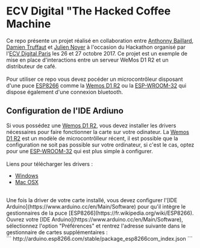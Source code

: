 # ECV Digital "The Hacked Coffee Machine
Ce repo présente un projet réalisé en collaboration entre [Anthonny Baillard](https://www.linkedin.com/in/anthonybaillard/), [Damien Truffaut](https://www.linkedin.com/in/damient75/) et [Julien Noyer](https://www.linkedin.com/in/julien-noyer-21219b28/) à l'occasion du Hackathon organisé par l'[ECV Digital Paris](http://www.ecvdigital.fr/) les 26 et 27 octobre 2017. Ce projet est un exemple de mise en place d'interactions entre un serveur WeMos D1 R2 et un distributeur de café.
<br><br>
Pour utiliser ce repo vous devez pocéder un microcontrôleur disposant d'une puce [ESP8266](https://fr.wikipedia.org/wiki/ESP8266) comme la [Wemos D1 R2](https://hackspark.fr/fr/wemos-d1-esp8266-arduino-compatible-layout-wifi-80-160mhz-4mb-flash.html) ou la [ESP-WROOM-32](https://hackspark.fr/fr/esp-32-devkitc-esp32-esp-wroom-32.html) qui dispose également d'une connexion bluetooth.

## Configuration de l'IDE Ardiuno
Si vous possédez une [Wemos D1 R2](https://hackspark.fr/fr/wemos-d1-esp8266-arduino-compatible-layout-wifi-80-160mhz-4mb-flash.html), vous devez installer les drivers nécessaires pour faire fonctionner la carte sur votre odinateur. La [Wemos D1 R2](https://hackspark.fr/fr/wemos-d1-esp8266-arduino-compatible-layout-wifi-80-160mhz-4mb-flash.html) est un modèle de microcontrôlleur récent, il est possible que la configuration ne soit pas possible sur votre ordinateur, si c'est le cas, optez pour une [ESP-WROOM-32](https://hackspark.fr/fr/esp-32-devkitc-esp32-esp-wroom-32.html) qui est plus simple à configurer.
<br><br>
Liens pour télécharger les drivers : 
- [Windows](https://wiki.wemos.cc/_media/file:ch341ser_win.zip)
- [Mac OSX](https://wiki.wemos.cc/_media/ch341ser_mac-1.4.zip)
<br>
Une fois la driver de votre carte installé, vous devez configurer l'[IDE Arduino](https://www.arduino.cc/en/Main/Software) pour qu'il intègre le gestionnaires de la puce [ESP8266](https://fr.wikipedia.org/wiki/ESP8266). Ouvrez votre [IDE Arduino](https://www.arduino.cc/en/Main/Software), sélectionnez l'option "Préférences" et rentrez l'adresse suivante dans le gestionnaire de cartes supplémentaires :
<br>
```
http://arduino.esp8266.com/stable/package_esp8266com_index.json
```
